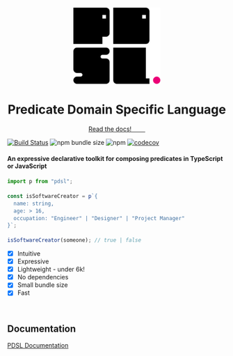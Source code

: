 <p align="center">
  <img src="pdsl-logo.png" width="200" />
</p>

<h1 align="center">Predicate Domain Specific Language</h1>
<p align="center">
  <a href="https://ryardley.github.io/pdsl">Read the docs!&nbsp;&nbsp;&nbsp;&nbsp;&nbsp;&nbsp;&nbsp;&nbsp;</a>
</p>


[![Build Status](https://travis-ci.com/ryardley/pdsl.svg?branch=master)](https://travis-ci.com/ryardley/pdsl)
![npm bundle size](https://img.shields.io/bundlephobia/minzip/pdsl.svg)
![npm](https://img.shields.io/npm/v/pdsl.svg)
[![codecov](https://codecov.io/gh/ryardley/pdsl/branch/master/graph/badge.svg)](https://codecov.io/gh/ryardley/pdsl)

#### An expressive declarative toolkit for composing predicates in TypeScript or JavaScript

```js
import p from "pdsl";

const isSoftwareCreator = p`{
  name: string,
  age: > 16,
  occupation: "Engineer" | "Designer" | "Project Manager"
}`;

isSoftwareCreator(someone); // true | false
```

- [x] Intuitive
- [x] Expressive
- [x] Lightweight - under 6k!
- [x] No dependencies
- [x] Small bundle size
- [x] Fast

<br/>

## Documentation

[PDSL Documentation](https://ryardley.github.io/pdsl)
